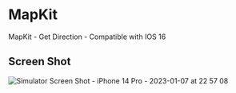 # MapKit
MapKit - Get Direction - Compatible with IOS 16

## Screen Shot
![Simulator Screen Shot - iPhone 14 Pro - 2023-01-07 at 22 57 08](https://user-images.githubusercontent.com/117483832/211170121-8a08b87b-f67c-4103-bc38-4a07ecb96309.png)

